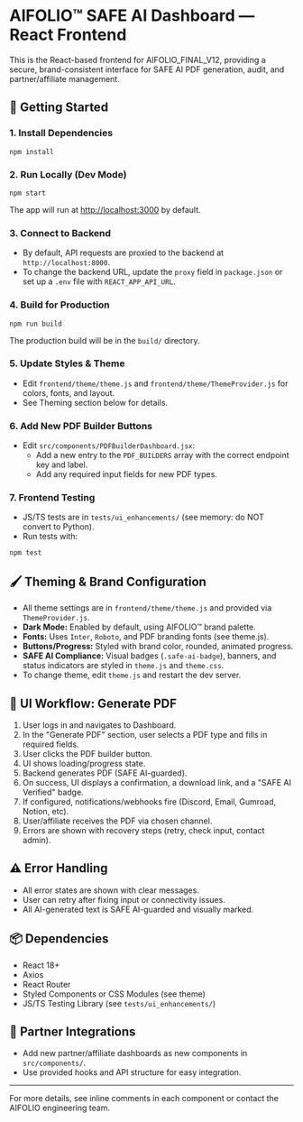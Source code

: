 # AIFOLIO™ SAFE AI Dashboard — React Frontend

This is the React-based frontend for AIFOLIO_FINAL_V12, providing a secure, brand-consistent interface for SAFE AI PDF generation, audit, and partner/affiliate management.

## 🚀 Getting Started

### 1. Install Dependencies
```
npm install
```

### 2. Run Locally (Dev Mode)
```
npm start
```
The app will run at [http://localhost:3000](http://localhost:3000) by default.

### 3. Connect to Backend
- By default, API requests are proxied to the backend at `http://localhost:8000`.
- To change the backend URL, update the `proxy` field in `package.json` or set up a `.env` file with `REACT_APP_API_URL`.

### 4. Build for Production
```
npm run build
```
The production build will be in the `build/` directory.

### 5. Update Styles & Theme
- Edit `frontend/theme/theme.js` and `frontend/theme/ThemeProvider.js` for colors, fonts, and layout.
- See Theming section below for details.

### 6. Add New PDF Builder Buttons
- Edit `src/components/PDFBuilderDashboard.jsx`:
  - Add a new entry to the `PDF_BUILDERS` array with the correct endpoint key and label.
  - Add any required input fields for new PDF types.

### 7. Frontend Testing
- JS/TS tests are in `tests/ui_enhancements/` (see memory: do NOT convert to Python).
- Run tests with:
```
npm test
```

## 🖌️ Theming & Brand Configuration

- All theme settings are in `frontend/theme/theme.js` and provided via `ThemeProvider.js`.
- **Dark Mode:** Enabled by default, using AIFOLIO™ brand palette.
- **Fonts:** Uses `Inter`, `Roboto`, and PDF branding fonts (see theme.js).
- **Buttons/Progress:** Styled with brand color, rounded, animated progress.
- **SAFE AI Compliance:** Visual badges (`.safe-ai-badge`), banners, and status indicators are styled in `theme.js` and `theme.css`.
- To change theme, edit `theme.js` and restart the dev server.

## 🧭 UI Workflow: Generate PDF

1. User logs in and navigates to Dashboard.
2. In the "Generate PDF" section, user selects a PDF type and fills in required fields.
3. User clicks the PDF builder button.
4. UI shows loading/progress state.
5. Backend generates PDF (SAFE AI-guarded).
6. On success, UI displays a confirmation, a download link, and a "SAFE AI Verified" badge.
7. If configured, notifications/webhooks fire (Discord, Email, Gumroad, Notion, etc).
8. User/affiliate receives the PDF via chosen channel.
9. Errors are shown with recovery steps (retry, check input, contact admin).

## ⚠️ Error Handling
- All error states are shown with clear messages.
- User can retry after fixing input or connectivity issues.
- All AI-generated text is SAFE AI-guarded and visually marked.

## 📦 Dependencies
- React 18+
- Axios
- React Router
- Styled Components or CSS Modules (see theme)
- JS/TS Testing Library (see `tests/ui_enhancements/`)

## 🤝 Partner Integrations
- Add new partner/affiliate dashboards as new components in `src/components/`.
- Use provided hooks and API structure for easy integration.

---

For more details, see inline comments in each component or contact the AIFOLIO engineering team.
